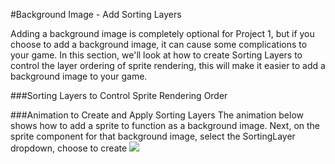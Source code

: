 #Background Image - Add Sorting Layers

Adding a background image is completely optional for Project 1, but if you choose to add a background image, it can cause some complications to your game. In this section, we'll look at how to create Sorting Layers to control the layer ordering of sprite rendering, this will make it easier to add a background image to your game.

###Sorting Layers to Control Sprite Rendering Order




###Animation to Create and Apply Sorting Layers
The animation below shows how to add a sprite to function as a background image.  Next, on the sprite component for that background image, select the SortingLayer dropdown, choose to create 
![](http://g.recordit.co/3cOESi4plt.gif)